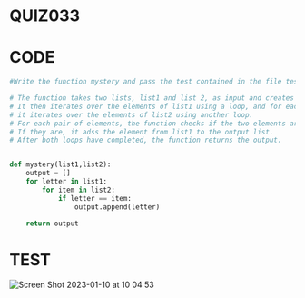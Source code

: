 # QUIZ033
# CODE

```.py
#Write the function mystery and pass the test contained in the file test_quiz_33.py

# The function takes two lists, list1 and list 2, as input and creates an empty list called output.
# It then iterates over the elements of list1 using a loop, and for each element,
# it iterates over the elements of list2 using another loop.
# For each pair of elements, the function checks if the two elements are equal.
# If they are, it adss the element from list1 to the output list.
# After both loops have completed, the function returns the output.


def mystery(list1,list2):
    output = []
    for letter in list1:
        for item in list2:
            if letter == item:
                output.append(letter)

    return output

```
# TEST

![Screen Shot 2023-01-10 at 10 04 53](https://user-images.githubusercontent.com/111761417/211438710-684d0808-bd97-47d1-8bae-33d8d8f8545b.png)

